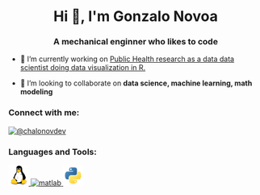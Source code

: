 <h1 align="center">Hi 👋, I'm Gonzalo Novoa</h1>
<h3 align="center">A mechanical enginner who likes to code</h3>

- 🔭 I’m currently working on [Public Health research as a data data scientist doing data visualization in R.](https://github.com/chalonov/map-creation)

- 👯 I’m looking to collaborate on **data science, machine learning, math modeling**

<h3 align="left">Connect with me:</h3>
<p align="left">
<a href="https://twitter.com/@chalonovdev" target="blank"><img align="center" src="https://raw.githubusercontent.com/rahuldkjain/github-profile-readme-generator/master/src/images/icons/Social/twitter.svg" alt="@chalonovdev" height="30" width="40" /></a>
</p>

<h3 align="left">Languages and Tools:</h3>
<p align="left"> <a href="https://www.linux.org/" target="_blank" rel="noreferrer"> <img src="https://raw.githubusercontent.com/devicons/devicon/master/icons/linux/linux-original.svg" alt="linux" width="40" height="40"/> </a> <a href="https://www.mathworks.com/" target="_blank" rel="noreferrer"> <img src="https://upload.wikimedia.org/wikipedia/commons/2/21/Matlab_Logo.png" alt="matlab" width="40" height="40"/> </a> <a href="https://www.python.org" target="_blank" rel="noreferrer"> <img src="https://raw.githubusercontent.com/devicons/devicon/master/icons/python/python-original.svg" alt="python" width="40" height="40"/> </a> </p>

